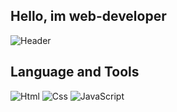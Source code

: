 ## Hello, im web-developer

![Header](https://c.tenor.com/hWVDLPdSvxIAAAAM/young-obito.gif)

## Language and Tools
![Html](https://img.shields.io/badge/HTML-090909?style=for-the-badge&logo=appveyor)
![Css](https://img.shields.io/badge/CSS-090909?style=for-the-badge&logo=appveyor)
![JavaScript](https://img.shields.io/badge/JavaScript-090909?style=for-the-badge&logo=appveyor)
